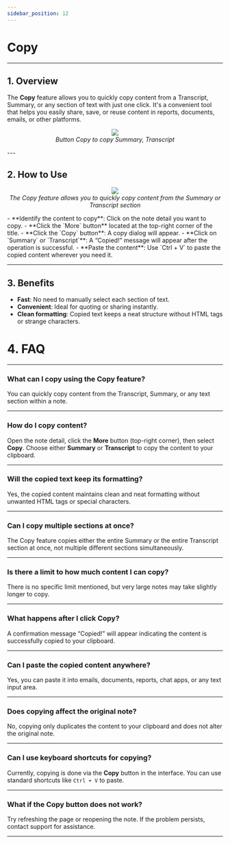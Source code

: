 ```yaml
---
sidebar_position: 12
---
```


# Copy

---

## 1. Overview

The **Copy** feature allows you to quickly copy content from a Transcript, Summary, or any section of text with just one click. It's a convenient tool that helps you easily share, save, or reuse content in reports, documents, emails, or other platforms.

<p align="center">
  <img src="https://pub-661d733d32f14d8684c7617d2f2e3372.r2.dev/docs/more_copy_button.png"/>
  <br/>
  <em>Button Copy to copy Summary, Transcript</em>
</p>
---

## 2. How to Use

<p align="center">
  <img src="https://pub-661d733d32f14d8684c7617d2f2e3372.r2.dev/docs/copy_moreoption.png"/>
  <br/>
  <em>The Copy feature allows you to quickly copy content from the Summary or Transcript section</em>
</p>
- **Identify the content to copy**: Click on the note detail you want to copy.
- **Click the `More` button** located at the top-right corner of the title.
- **Click the `Copy` button**: A copy dialog will appear.
- **Click on `Summary` or `Transcript`**: A “Copied!” message will appear after the operation is successful.
- **Paste the content**: Use `Ctrl + V` to paste the copied content wherever you need it.

---

## 3. Benefits

- **Fast**: No need to manually select each section of text.
- **Convenient**: Ideal for quoting or sharing instantly.
- **Clean formatting**: Copied text keeps a neat structure without HTML tags or strange characters.

# 4. FAQ

---

### What can I copy using the Copy feature?

You can quickly copy content from the Transcript, Summary, or any text section within a note.

---

### How do I copy content?

Open the note detail, click the **More** button (top-right corner), then select **Copy**. Choose either **Summary** or **Transcript** to copy the content to your clipboard.

---

### Will the copied text keep its formatting?

Yes, the copied content maintains clean and neat formatting without unwanted HTML tags or special characters.

---

### Can I copy multiple sections at once?

The Copy feature copies either the entire Summary or the entire Transcript section at once, not multiple different sections simultaneously.

---

### Is there a limit to how much content I can copy?

There is no specific limit mentioned, but very large notes may take slightly longer to copy.

---

### What happens after I click Copy?

A confirmation message “Copied!” will appear indicating the content is successfully copied to your clipboard.

---

### Can I paste the copied content anywhere?

Yes, you can paste it into emails, documents, reports, chat apps, or any text input area.

---

### Does copying affect the original note?

No, copying only duplicates the content to your clipboard and does not alter the original note.

---

### Can I use keyboard shortcuts for copying?

Currently, copying is done via the **Copy** button in the interface. You can use standard shortcuts like `Ctrl + V` to paste.

---

### What if the Copy button does not work?

Try refreshing the page or reopening the note. If the problem persists, contact support for assistance.

---
